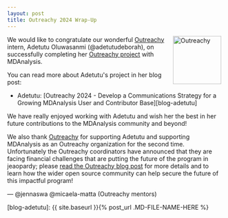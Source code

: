 ```yaml
---
layout: post
title: Outreachy 2024 Wrap-Up
---
```


<a href="https://www.outreachy.org/"><img
    src="{{ site.baseurl }}{{ site.images }}/Outreachy-logo.svg"
    title="Outreachy" alt="Outreachy"
    style="display: inline; float: right; height: 8em; margin: 0 0.5em" /></a>

We would like to congratulate our wonderful [Outreachy](https://www.outreachy.org/) intern, Adetutu Oluwasanmi (@adetutudeborah), on successfully completing her [Outreachy project](https://www.outreachy.org/alums/2024-05/) with MDAnalysis. 

You can read more about Adetutu's project in her blog post:

* Adetutu: [Outreachy 2024 - Develop a Communications Strategy for a Growing MDAnalysis User and Contributor Base][blog-adetutu]

We have really enjoyed working with Adetutu and wish her the best in her future contributions to the MDAnalysis community and beyond!

We also thank [Outreachy](https://www.outreachy.org/) for supporting Adetutu and supporting MDAnalysis as an Outreachy organization for the second time. Unfortunately the Outreachy coordinators have announced that they are facing financial challenges that are putting the future of the program in jeaopardy; please [read the Outreachy blog post](https://www.outreachy.org/blog/2024-08-14/outreachy-needs-your-help/) for more details and to learn how the wider open source community can help secure the future of this impactful program!

— @jennaswa @micaela-matta (Outreachy mentors)

[blog-adetutu]: {{ site.baseurl }}{% post_url .MD-FILE-NAME-HERE %}